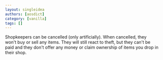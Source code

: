 ```yaml
---
layout: singleidea
authors: [aosdict]
category: [vanilla]
tags: []
---
```

Shopkeepers can be cancelled (only artificially). When cancelled, they won't buy or sell any items. They will still react to theft, but they can't be paid and they don't offer any money or claim ownership of items you drop in their shop.

